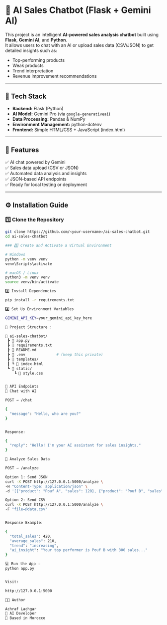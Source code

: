 # 🤖 AI Sales Chatbot (Flask + Gemini AI)

This project is an intelligent **AI-powered sales analysis chatbot** built using **Flask**, **Gemini AI**, and **Python**.  
It allows users to chat with an AI or upload sales data (CSV/JSON) to get detailed insights such as:
- Top-performing products  
- Weak products  
- Trend interpretation  
- Revenue improvement recommendations  

---

## 🧰 Tech Stack
- **Backend:** Flask (Python)
- **AI Model:** Gemini Pro (via `google-generativeai`)
- **Data Processing:** Pandas & NumPy
- **Environment Management:** python-dotenv
- **Frontend:** Simple HTML/CSS + JavaScript (index.html)

---

## 🚀 Features
✅ AI chat powered by Gemini  
✅ Sales data upload (CSV or JSON)  
✅ Automated data analysis and insights  
✅ JSON-based API endpoints  
✅ Ready for local testing or deployment  

---

## ⚙️ Installation Guide

### 1️⃣ Clone the Repository
```bash
git clone https://github.com/<your-username>/ai-sales-chatbot.git
cd ai-sales-chatbot

### 2️⃣ Create and Activate a Virtual Environment

# Windows
python -m venv venv
venv\Scripts\activate

# macOS / Linux
python3 -m venv venv
source venv/bin/activate

3️⃣ Install Dependencies

pip install -r requirements.txt

4️⃣ Set Up Environment Variables

GEMINI_API_KEY=your_gemini_api_key_here

🧩 Project Structure : 

📁 ai-sales-chatbot/
 ┣ 📄 app.py
 ┣ 📄 requirements.txt
 ┣ 📄 README.md
 ┣ 📄 .env              # (keep this private)
 ┣ 📁 templates/
 ┃ ┗ 📄 index.html
 ┗ 📁 static/
    ┗ 📄 style.css


🧠 API Endpoints
🔹 Chat with AI

POST → /chat

{
  "message": "Hello, who are you?"
}


Response:

{
  "reply": "Hello! I'm your AI assistant for sales insights."
}

🔹 Analyze Sales Data

POST → /analyze

Option 1: Send JSON
curl -X POST http://127.0.0.1:5000/analyze \
-H "Content-Type: application/json" \
-d '[{"product": "Pouf A", "sales": 120}, {"product": "Pouf B", "sales": 300}]'

Option 2: Send CSV
curl -X POST http://127.0.0.1:5000/analyze \
-F "file=@data.csv"


Response Example:

{
  "total_sales": 420,
  "average_sales": 210,
  "trend": "increasing",
  "ai_insight": "Your top performer is Pouf B with 300 sales..."
}

💻 Run the App : 
python app.py


Visit:

http://127.0.0.1:5000

👨‍💻 Author

Achraf Lachgar
💼 AI Developer
📍 Based in Morocco
